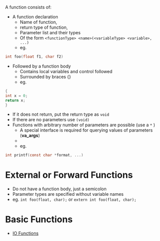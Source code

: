 A function consists of:
- A function declaration
	- Name of function,
	- return type of function,
	- Parameter list and their types
	- Of the form `<functionType> <name>(<variableType> <variable>, ...)`
	- eg.
```c
int foo(float f1, char f2)
```
- Followed by a function body
	- Contains local variables and control followed 
	- Surrounded by braces {}
	- eg.
```c
{
int x = 0;
return x;
}
```
- If it does not return, put the return type as `void`
- If there are no parameters use `(void)`
- Functions with arbitrary number of parameters are possible (use a `*` ) 
	- A special interface is required for querying values of parameters (**va_args**)
	- 
	- eg.
```C
int printf(const char *format, ...)
```

# External or Forward Functions 
- Do not have a function body, just a semicolon 
- Parameter types are specified without variable names
- eg. `int foo(float, char);` or `extern int foo(float, char);`


# Basic Functions 
- [IO Functions](IO%20Functions.md)